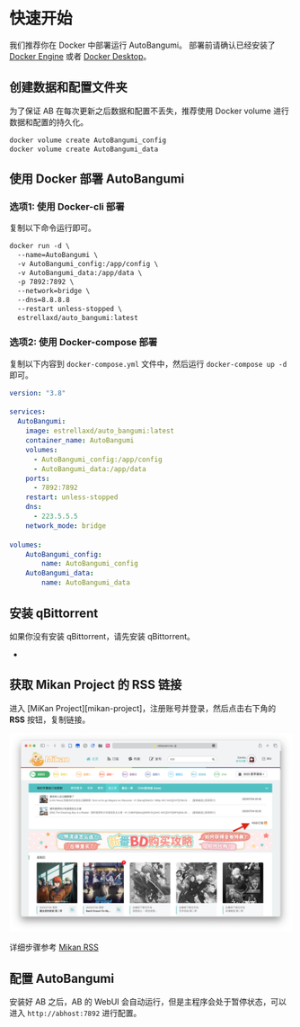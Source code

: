 # 快速开始

我们推荐你在 Docker 中部署运行 AutoBangumi。
部署前请确认已经安装了 [Docker Engine][docker-engine] 或者 [Docker Desktop][docker-desktop]。

## 创建数据和配置文件夹

为了保证 AB 在每次更新之后数据和配置不丢失，推荐使用 Docker volume 进行数据和配置的持久化。

```shell
docker volume create AutoBangumi_config
docker volume create AutoBangumi_data
```
## 使用 Docker 部署 AutoBangumi

### 选项1: 使用 Docker-cli 部署

复制以下命令运行即可。

```shell
docker run -d \
  --name=AutoBangumi \
  -v AutoBangumi_config:/app/config \
  -v AutoBangumi_data:/app/data \
  -p 7892:7892 \
  --network=bridge \
  --dns=8.8.8.8
  --restart unless-stopped \
  estrellaxd/auto_bangumi:latest

```

### 选项2: 使用 Docker-compose 部署

复制以下内容到 `docker-compose.yml` 文件中，然后运行 `docker-compose up -d` 即可。

```yaml
version: "3.8"

services:
  AutoBangumi:
    image: estrellaxd/auto_bangumi:latest
    container_name: AutoBangumi
    volumes:
      - AutoBangumi_config:/app/config
      - AutoBangumi_data:/app/data
    ports:
      - 7892:7892
    restart: unless-stopped
    dns:
      - 223.5.5.5
    network_mode: bridge

volumes:
    AutoBangumi_config:
        name: AutoBangumi_config
    AutoBangumi_data:
        name: AutoBangumi_data
```

## 安装 qBittorrent

如果你没有安装 qBittorrent，请先安装 qBittorrent。

- 

## 获取 Mikan Project 的 RSS 链接

进入 [MiKan Project][mikan-project]，注册账号并登录，然后点击右下角的 **RSS** 按钮，复制链接。

![mikan-rss](../image/rss/rss-token.png)


详细步骤参考 [Mikan RSS][config-rss]





## 配置 AutoBangumi

安装好 AB 之后，AB 的 WebUI 会自动运行，但是主程序会处于暂停状态，可以进入 `http://abhost:7892` 进行配置。




[docker-engine]: https://docs.docker.com/engine/install/
[docker-desktop]: https://www.docker.com/products/docker-desktop
[config-rss]: ../config/rss